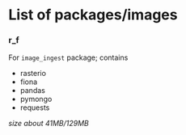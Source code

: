 #  List of packages/images


### r_f

For `image_ingest` package; contains

* rasterio
* fiona
* pandas
* pymongo
* requests

*size about 41MB/129MB*

